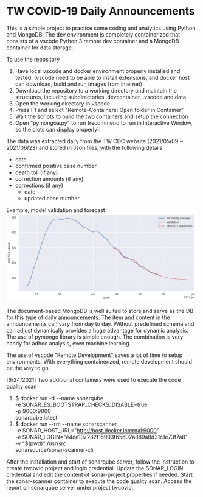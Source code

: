 # TW COVID-19 Daily Announcements

This is a simple project to practice some coding and analytics using Python and MongoDB. The dev environment is completely containerized that consists of a vscode Python 3 remote dev container and a MongoDB container for data storage.

To use the repository
1. Have local vscode and docker environment properly installed and tested. (vscode need to be able to install extensions, and docker host can download, build and run images from internet)
2. Download the repository to a working directory and maintain the structures, including subdirectories .devcontainer, .vscode and data
3. Open the working directory in vscode
4. Press F1 and select "Remote-Containers: Open folder in Container"
5. Wait the scripts to build the two containers and setup the connection
6. Open "pymongoa.py" to run (recommend to run in Interactive Window, so the plots can display properly).

The data was extracted daily from the TW CDC website (2021/05/09 ~ 2021/06/23) and stored in Json files, with the following details 
- date
- confirmed positive case number
- death toll (if any)
- correction amounts (if any)
- corrections (if any)
    - date
    - updated case number

Example, model validation and forecast
![sum chart](sumChart.png) 

The document-based MongoDB is well suited to store and serve as the DB for this type of daily announcements. The item and content in the announcements can vary from day to day. Without predefined schema and can adjust dynamically provides a huge advantage for dynamic analysis. The use of pymongo library is simple enough. The combination is very handy for adhoc analysis, even machine learning.

The use of vscode "Remote Development" saves a lot of time to setup environments. With everything containerized, remote development should be the way to go.

[6/24/2021] Two additional containers were used to execute the code quality scan
1. $ docker run -d --name sonarqube \
     -e SONAR_ES_BOOTSTRAP_CHECKS_DISABLE=true \
     -p 9000:9000 \
     sonarqube:latest
2. $ docker run --rm --name sonarscanner \
    -e SONAR_HOST_URL="http://host.docker.internal:9000" \
    -e SONAR_LOGIN="e4ce107282f15903f65d02a889a8d31c1e73f7a8" \
    -v "$(pwd)":/usr/src \
    sonarsource/sonar-scanner-cli

After the installation and start of sonarqube server, follow the instruction to create twcovid project and login credential. Update the SONAR_LOGIN credential and edit the content of sonar-project.properties if needed. Start the sonar-scanner container to execute the code quality scan. Access the report on sonarqube server under project twcovid.
